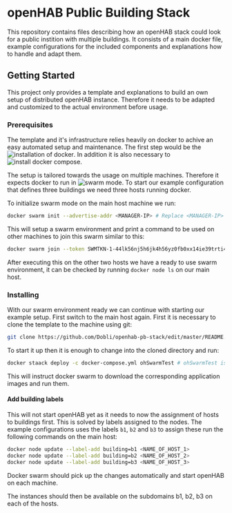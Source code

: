 # openHAB Public Building Stack

This repository contains files describing how an openHAB stack could look for a public instition with multiple buildings.
It consists of a main docker file, example configurations for the included components and explanations how to handle and adapt them.

## Getting Started

This project only provides a template and explanations to build an own setup of distributed openHAB instance. Therefore it needs to be adapted and customized to the actual environment before usage.

### Prerequisites

The template and it's infrastructure relies heavily on docker to achive an easy automated setup and maintenance. The first step would be the ![installation of docker](https://docs.docker.com/install/). In addition it is also necessary to ![install docker compose](https://docs.docker.com/compose/install/#install-compose).

The setup is tailored towards the usage on multiple machines. Therefore it expects docker to run in ![swarm mode](https://docs.docker.com/engine/swarm/swarm-tutorial/). To start our example configuration that defines three buildings we need three hosts running docker.

To initialize swarm mode on the main host machine we run: 
```sh
docker swarm init --advertise-addr <MANAGER-IP> # Replace <MANAGER-IP> IP by the ip of the machine
```
This will setup a swarm environment and print a command to be used on other machines to join this swarm similar to this:
```sh
docker swarm join --token SWMTKN-1-44lk56nj5h6jk4h56yz0fb0xx14ie39trti4wxv-8vxv8rssmk743ojnwachk4h567c <MANAGER-IP>:2377
```
After executing this on the other two hosts we have a ready to use swarm environment, it can be checked by running `docker node ls` on our main host.

### Installing

With our swarm environment ready we can continue with starting our example setup. First switch to the main host again. First it is necessary to clone the template to the machine using git:

```sh
git clone https://github.com/Dobli/openhab-pb-stack/edit/master/README.md
```

To start it up then it is enough to change into the cloned directory and run:

```sh
docker staack deploy -c docker-compose.yml ohSwarmTest # ohSwarmTest is the name of the exmaple stack
```
This will instruct docker swarm to download the corresponding application images and run them.

#### Add building labels

This will not start openHAB yet as it needs to now the assignment of hosts to buildings first. This is solved by labels assigned to the nodes. The example configurations uses the labels `b1`, `b2` and `b3` to assign these run the following commands on the main host:

```sh
docker node update --label-add building=b1 <NAME_OF_HOST_1>
docker node update --label-add building=b2 <NAME_OF_HOST_2>
docker node update --label-add building=b3 <NAME_OF_HOST_3>
```
Docker swarm should pick up the changes automatically and start openHAB on each machine.

The instances should then be available on the subdomains b1, b2, b3 on each of the hosts.
